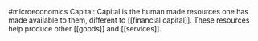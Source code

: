#microeconomics 
Capital::Capital is the human made resources one has made available to them, different to [[financial capital]]. These resources help produce other [[goods]] and [[services]].
<!--SR:!2023-11-25,3,250-->